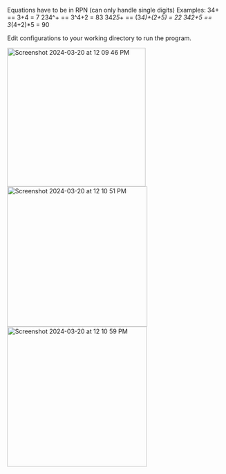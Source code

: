 Equations have to be in RPN (can only handle single digits)
Examples:
34+ == 3+4 = 7
234^+ == 3^4+2 = 83
34*25*+ == (3*4)+(2+5) = 22
342+*5* == 3*(4+2)*5 = 90

Edit configurations to your working directory to run the program.

<img width="320" alt="Screenshot 2024-03-20 at 12 09 46 PM" src="https://github.com/leaane/RPN-Calculator/assets/144187222/81d18dd7-82f4-43b0-bf24-39dd404e010b">
<img width="324" alt="Screenshot 2024-03-20 at 12 10 51 PM" src="https://github.com/leaane/RPN-Calculator/assets/144187222/e27cd3a0-b81f-4261-baf1-c2c8beeac592">
<img width="323" alt="Screenshot 2024-03-20 at 12 10 59 PM" src="https://github.com/leaane/RPN-Calculator/assets/144187222/ab138028-808d-4d7e-b70e-9671da4ab472">
